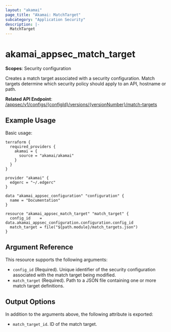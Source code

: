 ```yaml
---
layout: "akamai"
page_title: "Akamai: MatchTarget"
subcategory: "Application Security"
description: |-
  MatchTarget
---
```


# akamai_appsec_match_target

**Scopes**: Security configuration

Creates a match target associated with a security configuration. Match targets determine which security policy should apply to an API, hostname or path.

**Related API Endpoint**: [/appsec/v1/configs/{configId}/versions/{versionNumber}/match-targets](https://techdocs.akamai.com/application-security/reference/post-match-targets)

## Example Usage

Basic usage:

```
terraform {
  required_providers {
    akamai = {
      source = "akamai/akamai"
    }
  }
}

provider "akamai" {
  edgerc = "~/.edgerc"
}

data "akamai_appsec_configuration" "configuration" {
  name = "Documentation"
}

resource "akamai_appsec_match_target" "match_target" {
  config_id    = data.akamai_appsec_configuration.configuration.config_id
  match_target = file("${path.module}/match_targets.json")
}
```

## Argument Reference

This resource supports the following arguments:

- `config_id` (Required). Unique identifier of the security configuration associated with the match target being modified.
- `match_target` (Required). Path to a JSON file containing one or more match target definitions. 

## Output Options

In addition to the arguments above, the following attribute is exported:

- `match_target_id`. ID of the match target.